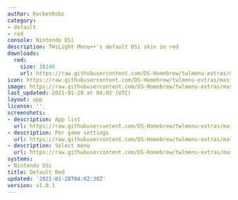```yaml
---
author: RocketRobz
category:
- default
- red
console: Nintendo DSi
description: TWiLight Menu++'s default DSi skin in red
downloads:
  red:
    size: 18146
    url: https://raw.githubusercontent.com/DS-Homebrew/twlmenu-extras/master/_nds/TWiLightMenu/dsimenu/themes/red.7z
icon: https://raw.githubusercontent.com/DS-Homebrew/twlmenu-extras/master/_nds/TWiLightMenu/dsimenu/themes/meta/red/icon.png
image: https://raw.githubusercontent.com/DS-Homebrew/twlmenu-extras/master/_nds/TWiLightMenu/dsimenu/themes/meta/red/icon.png
last_updated: 2021-01-28 at 04:02 (UTC)
layout: app
license: ''
screenshots:
- description: App list
  url: https://raw.githubusercontent.com/DS-Homebrew/twlmenu-extras/master/_nds/TWiLightMenu/dsimenu/themes/meta/red/screenshots/app-list.png
- description: Per game settings
  url: https://raw.githubusercontent.com/DS-Homebrew/twlmenu-extras/master/_nds/TWiLightMenu/dsimenu/themes/meta/red/screenshots/per-game-settings.png
- description: Select menu
  url: https://raw.githubusercontent.com/DS-Homebrew/twlmenu-extras/master/_nds/TWiLightMenu/dsimenu/themes/meta/red/screenshots/select-menu.png
systems:
- Nintendo DSi
title: Default Red
updated: '2021-01-28T04:02:30Z'
version: v1.0.1
---
```

